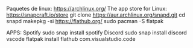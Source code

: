 Paquetes de linux:
https://archlinux.org/
The app store for Linux:
https://snapcraft.io/store
  git clone https://aur.archlinux.org/snapd.git
  cd snapd
  makepkg -si
https://flathub.org/
  sudo pacman -S flatpak

APPS:
Spotify
  sudo snap install spotify
Discord
  sudo snap install discord
vscode
flatpak install flathub com.visualstudio.code
